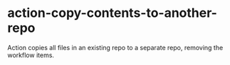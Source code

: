 # action-copy-contents-to-another-repo
Action copies all files in an existing repo to a separate repo, removing the workflow items. 
